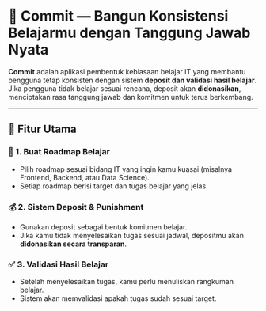 # 📘 Commit — Bangun Konsistensi Belajarmu dengan Tanggung Jawab Nyata

**Commit** adalah aplikasi pembentuk kebiasaan belajar IT yang membantu pengguna tetap konsisten dengan sistem **deposit dan validasi hasil belajar**.  
Jika pengguna tidak belajar sesuai rencana, deposit akan **didonasikan**, menciptakan rasa tanggung jawab dan komitmen untuk terus berkembang.

---

## 🚀 Fitur Utama

### 🎯 1. Buat Roadmap Belajar
- Pilih roadmap sesuai bidang IT yang ingin kamu kuasai (misalnya Frontend, Backend, atau Data Science).  
- Setiap roadmap berisi target dan tugas belajar yang jelas.

### 💰 2. Sistem Deposit & Punishment
- Gunakan deposit sebagai bentuk komitmen belajar.  
- Jika kamu tidak menyelesaikan tugas sesuai jadwal, depositmu akan **didonasikan secara transparan**.

### ✅ 3. Validasi Hasil Belajar
- Setelah menyelesaikan tugas, kamu perlu menuliskan rangkuman belajar.  
- Sistem akan memvalidasi apakah tugas sudah sesuai target.
